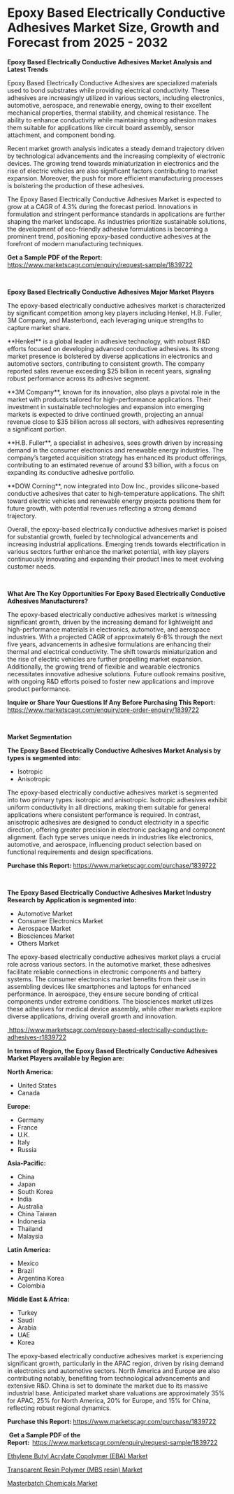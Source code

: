 <p><h1>Epoxy Based Electrically Conductive Adhesives Market Size, Growth and Forecast from 2025 - 2032</h1></p><p><strong>Epoxy Based Electrically Conductive Adhesives Market Analysis and Latest Trends</strong></p>
<p><p>Epoxy Based Electrically Conductive Adhesives are specialized materials used to bond substrates while providing electrical conductivity. These adhesives are increasingly utilized in various sectors, including electronics, automotive, aerospace, and renewable energy, owing to their excellent mechanical properties, thermal stability, and chemical resistance. The ability to enhance conductivity while maintaining strong adhesion makes them suitable for applications like circuit board assembly, sensor attachment, and component bonding.</p><p>Recent market growth analysis indicates a steady demand trajectory driven by technological advancements and the increasing complexity of electronic devices. The growing trend towards miniaturization in electronics and the rise of electric vehicles are also significant factors contributing to market expansion. Moreover, the push for more efficient manufacturing processes is bolstering the production of these adhesives.</p><p>The Epoxy Based Electrically Conductive Adhesives Market is expected to grow at a CAGR of 4.3% during the forecast period. Innovations in formulation and stringent performance standards in applications are further shaping the market landscape. As industries prioritize sustainable solutions, the development of eco-friendly adhesive formulations is becoming a prominent trend, positioning epoxy-based conductive adhesives at the forefront of modern manufacturing techniques.</p></p>
<p><strong>Get a Sample PDF of the Report:&nbsp;</strong> <a href="https://www.marketscagr.com/enquiry/request-sample/1839722?utm_campaign=2194&utm_medium=2&utm_source=Github&utm_content=ia&utm_term=03042025&utm_id=epoxy-based-electrically-conductive-adhesives">https://www.marketscagr.com/enquiry/request-sample/1839722</a></p>
<p>&nbsp;</p>
<p><strong>Epoxy Based Electrically Conductive Adhesives Major Market Players</strong></p>
<p><p>The epoxy-based electrically conductive adhesives market is characterized by significant competition among key players including Henkel, H.B. Fuller, 3M Company, and Masterbond, each leveraging unique strengths to capture market share. </p><p>**Henkel** is a global leader in adhesive technology, with robust R&D efforts focused on developing advanced conductive adhesives. Its strong market presence is bolstered by diverse applications in electronics and automotive sectors, contributing to consistent growth. The company reported sales revenue exceeding $25 billion in recent years, signaling robust performance across its adhesive segment.</p><p>**3M Company**, known for its innovation, also plays a pivotal role in the market with products tailored for high-performance applications. Their investment in sustainable technologies and expansion into emerging markets is expected to drive continued growth, projecting an annual revenue close to $35 billion across all sectors, with adhesives representing a significant portion.</p><p>**H.B. Fuller**, a specialist in adhesives, sees growth driven by increasing demand in the consumer electronics and renewable energy industries. The company’s targeted acquisition strategy has enhanced its product offerings, contributing to an estimated revenue of around $3 billion, with a focus on expanding its conductive adhesive portfolio.</p><p>**DOW Corning**, now integrated into Dow Inc., provides silicone-based conductive adhesives that cater to high-temperature applications. The shift toward electric vehicles and renewable energy projects positions them for future growth, with potential revenues reflecting a strong demand trajectory.</p><p>Overall, the epoxy-based electrically conductive adhesives market is poised for substantial growth, fueled by technological advancements and increasing industrial applications. Emerging trends towards electrification in various sectors further enhance the market potential, with key players continuously innovating and expanding their product lines to meet evolving customer needs.</p></p>
<p>&nbsp;</p>
<p><strong>What Are The Key Opportunities For Epoxy Based Electrically Conductive Adhesives Manufacturers?</strong></p>
<p><p>The epoxy-based electrically conductive adhesives market is witnessing significant growth, driven by the increasing demand for lightweight and high-performance materials in electronics, automotive, and aerospace industries. With a projected CAGR of approximately 6-8% through the next five years, advancements in adhesive formulations are enhancing their thermal and electrical conductivity. The shift towards miniaturization and the rise of electric vehicles are further propelling market expansion. Additionally, the growing trend of flexible and wearable electronics necessitates innovative adhesive solutions. Future outlook remains positive, with ongoing R&D efforts poised to foster new applications and improve product performance.</p></p>
<p><strong>Inquire or Share Your Questions If Any Before Purchasing This Report:</strong> <a href="https://www.marketscagr.com/enquiry/pre-order-enquiry/1839722?utm_campaign=2194&utm_medium=2&utm_source=Github&utm_content=ia&utm_term=03042025&utm_id=epoxy-based-electrically-conductive-adhesives">https://www.marketscagr.com/enquiry/pre-order-enquiry/1839722</a></p>
<p>&nbsp;</p>
<p><strong>Market Segmentation</strong></p>
<p><strong>The Epoxy Based Electrically Conductive Adhesives Market Analysis by types is segmented into:</strong></p>
<p><ul><li>Isotropic</li><li>Anisotropic</li></ul></p>
<p><p>The epoxy-based electrically conductive adhesives market is segmented into two primary types: isotropic and anisotropic. Isotropic adhesives exhibit uniform conductivity in all directions, making them suitable for general applications where consistent performance is required. In contrast, anisotropic adhesives are designed to conduct electricity in a specific direction, offering greater precision in electronic packaging and component alignment. Each type serves unique needs in industries like electronics, automotive, and aerospace, influencing product selection based on functional requirements and design specifications.</p></p>
<p><strong>Purchase this Report:&nbsp;</strong><a href="https://www.marketscagr.com/purchase/1839722?utm_campaign=2194&utm_medium=2&utm_source=Github&utm_content=ia&utm_term=03042025&utm_id=epoxy-based-electrically-conductive-adhesives">https://www.marketscagr.com/purchase/1839722</a></p>
<p>&nbsp;</p>
<p><strong>The Epoxy Based Electrically Conductive Adhesives Market Industry Research by Application is segmented into:</strong></p>
<p><ul><li>Automotive Market</li><li>Consumer Electronics Market</li><li>Aerospace Market</li><li>Biosciences Market</li><li>Others Market</li></ul></p>
<p><p>The epoxy-based electrically conductive adhesives market plays a crucial role across various sectors. In the automotive market, these adhesives facilitate reliable connections in electronic components and battery systems. The consumer electronics market benefits from their use in assembling devices like smartphones and laptops for enhanced performance. In aerospace, they ensure secure bonding of critical components under extreme conditions. The biosciences market utilizes these adhesives for medical device assembly, while other markets explore diverse applications, driving overall growth and innovation.</p></p>
<p><a href="https://www.marketscagr.com/epoxy-based-electrically-conductive-adhesives-r1839722?utm_campaign=2194&utm_medium=2&utm_source=Github&utm_content=ia&utm_term=03042025&utm_id=epoxy-based-electrically-conductive-adhesives">&nbsp;https://www.marketscagr.com/epoxy-based-electrically-conductive-adhesives-r1839722</a></p>
<p><strong>In terms of Region, the Epoxy Based Electrically Conductive Adhesives Market Players available by Region are:</strong></p>
<p>
    <p> <strong> North America: </strong>
        <ul>
            <li>United States</li>
            <li>Canada</li>
        </ul>
        </p> 
    <p> <strong> Europe: </strong>
        <ul>
            <li>Germany</li>
            <li>France</li>
            <li>U.K.</li>
            <li>Italy</li>
            <li>Russia</li>
        </ul>
        </p> 
    <p> <strong> Asia-Pacific: </strong>
        <ul>
            <li>China</li>
            <li>Japan</li>
            <li>South Korea</li>
            <li>India</li>
            <li>Australia</li>
            <li>China Taiwan</li>
            <li>Indonesia</li>
            <li>Thailand</li>
            <li>Malaysia</li>
        </ul>
        </p> 
    <p> <strong> Latin America: </strong>
        <ul>
            <li>Mexico</li>
            <li>Brazil</li>
            <li>Argentina Korea</li>
            <li>Colombia</li>
        </ul>
        </p> 
    <p> <strong> Middle East & Africa: </strong>
        <ul>
            <li>Turkey</li>
            <li>Saudi</li>
            <li>Arabia</li>
            <li>UAE</li>
            <li>Korea</li>
        </ul>
    </p>
    </p>
<p><p>The epoxy-based electrically conductive adhesives market is experiencing significant growth, particularly in the APAC region, driven by rising demand in electronics and automotive sectors. North America and Europe are also contributing notably, benefiting from technological advancements and extensive R&D. China is set to dominate the market due to its massive industrial base. Anticipated market share valuations are approximately 35% for APAC, 25% for North America, 20% for Europe, and 15% for China, reflecting robust regional dynamics.</p></p>
<p><strong>Purchase this Report: </strong><a href="https://www.marketscagr.com/purchase/1839722?utm_campaign=2194&utm_medium=2&utm_source=Github&utm_content=ia&utm_term=03042025&utm_id=epoxy-based-electrically-conductive-adhesives">https://www.marketscagr.com/purchase/1839722</a></p>
<p>&nbsp;<strong>Get a Sample PDF of the Report:&nbsp;&nbsp;</strong><a href="https://www.marketscagr.com/enquiry/request-sample/1839722?utm_campaign=2194&utm_medium=2&utm_source=Github&utm_content=ia&utm_term=03042025&utm_id=epoxy-based-electrically-conductive-adhesives">https://www.marketscagr.com/enquiry/request-sample/1839722</a></p>
<p><strong></strong></p>
<p><p><a href="https://github.com/smarzkathyb6/Market-Research-Report-List-1/blob/main/ethylene-butyl-acrylate-copolymer-eba-market.md?utm_campaign=2194&utm_medium=2&utm_source=Github&utm_content=ia&utm_term=03042025&utm_id=epoxy-based-electrically-conductive-adhesives">Ethylene Butyl Acrylate Copolymer (EBA) Market</a></p><p><a href="https://github.com/ChiragRp1/Market-Research-Report-List-7/blob/main/transparent-resin-polymer-mbs-resin-market.md?utm_campaign=2194&utm_medium=2&utm_source=Github&utm_content=ia&utm_term=03042025&utm_id=epoxy-based-electrically-conductive-adhesives">Transparent Resin Polymer (MBS resin) Market</a></p><p><a href="https://github.com/goickpache1m/Market-Research-Report-List-1/blob/main/masterbatch-chemicals-market.md?utm_campaign=2194&utm_medium=2&utm_source=Github&utm_content=ia&utm_term=03042025&utm_id=epoxy-based-electrically-conductive-adhesives">Masterbatch Chemicals Market</a></p></p>
